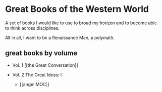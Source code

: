 # Great Books of the Western World

A set of books I would like to use to broad my horizon and to become able to think across disciplines.

All in all, I want to be a Renaissance Man, a polymath.

## great books by volume

-   Vol. 1 [[the Great Conversation]]

-   Vol. 2 The Great Ideas: I
    -   [[angel MOC]]
